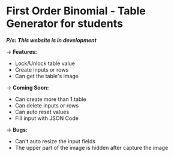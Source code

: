 # First Order Binomial - Table Generator for students
***P/s: This website is in development***

-> __Features:__
- Lock/Unlock table value
- Create inputs or rows
- Can get the table's image

-> __Coming Soon:__
- Can create more than 1 table
- Can delete inputs or rows
- Can auto reset values
- Fill input with JSON Code

-> __Bugs:__
- Can't auto resize the input fields
- The upper part of the image is hidden after capture the image
